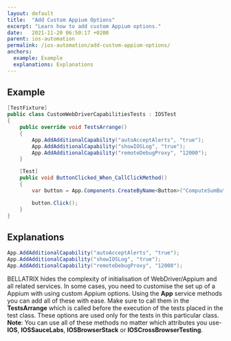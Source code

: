 ```yaml
---
layout: default
title:  "Add Custom Appium Options"
excerpt: "Learn how to add custom Appium options."
date:   2021-11-20 06:50:17 +0200
parent: ios-automation
permalink: /ios-automation/add-custom-appium-options/
anchors:
  example: Example
  explanations: Explanations
---
```

Example
-------
```csharp
[TestFixture]
public class CustomWebDriverCapabilitiesTests : IOSTest
{
    public override void TestsArrange()
    {
        App.AddAdditionalCapability("autoAcceptAlerts", "true");
        App.AddAdditionalCapability("showIOSLog", "true");
        App.AddAdditionalCapability("remoteDebugProxy", "12000");
    }

    [Test]
    public void ButtonClicked_When_CallClickMethod()
    {
        var button = App.Components.CreateByName<Button>("ComputeSumButton");

        button.Click();
    }
}
```

Explanations
------------
```csharp
App.AddAdditionalCapability("autoAcceptAlerts", "true");
App.AddAdditionalCapability("showIOSLog", "true");
App.AddAdditionalCapability("remoteDebugProxy", "12000");
```
BELLATRIX hides the complexity of initialisation of WebDriver/Appium and all related services. In some cases, you need to customise the set up of a Appium with using custom Appium options. Using the **App** service methods you can add all of these with ease. Make sure to call them in the **TestsArrange** which is called before the execution of the tests placed in the test class. These options are used only for the tests in this particular class.
**Note**: You can use all of these methods no matter which attributes you use- **IOS**, **IOSSauceLabs**, **IOSBrowserStack** or **IOSCrossBrowserTesting**.